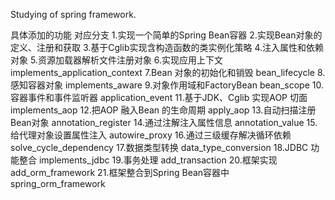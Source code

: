 Studying of spring framework.

具体添加的功能                             对应分支
1.实现一个简单的Spring Bean容器
2.实现Bean对象的定义、注册和获取
3.基于Cglib实现含构造函数的类实例化策略
4.注入属性和依赖对象
5.资源加载器解析文件注册对象
6.实现应用上下文                           implements_application_context
7.Bean 对象的初始化和销毁                   bean_lifecycle
8.感知容器对象                             implements_aware
9.对象作用域和FactoryBean                  bean_scope
10.容器事件和事件监听器                     application_event
11.基于JDK、Cglib 实现AOP 切面             implements_aop
12.把AOP 融入Bean 的生命周期               apply_aop
13.自动扫描注册Bean对象                    annotation_register
14.通过注解注入属性信息                     annotation_value
15.给代理对象设置属性注入                   autowire_proxy
16.通过三级缓存解决循环依赖                 solve_cycle_dependency
17.数据类型转换                           data_type_conversion
18.JDBC 功能整合                         implements_jdbc
19.事务处理                              add_transaction
20.框架实现                                 add_orm_framework
21.框架整合到Spring Bean容器中              spring_orm_framework